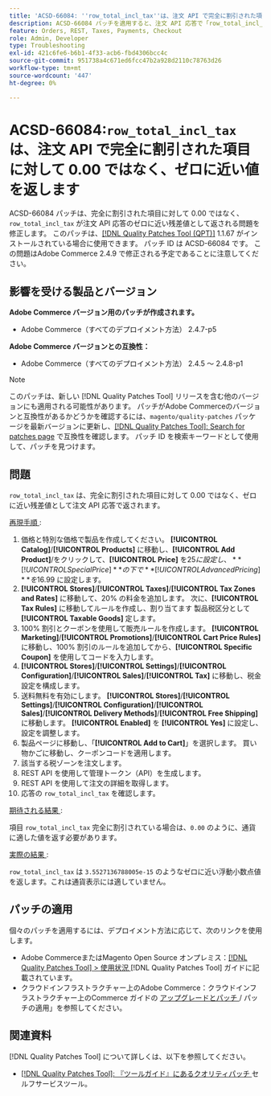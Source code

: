 ```yaml
---
title: 'ACSD-66084: ''row_total_incl_tax''は、注文 API で完全に割引された項目に対して 0.00 ではなく、ゼロに近い値を返します'
description: ACSD-66084 パッチを適用すると、注文 API 応答で「row_total_incl_tax」が 0.00 ではなく、ゼロに近い残差値として返されるAdobe Commerceの問題が修正されます。
feature: Orders, REST, Taxes, Payments, Checkout
role: Admin, Developer
type: Troubleshooting
exl-id: 421c6fe6-b6b1-4f33-acb6-fbd4306bcc4c
source-git-commit: 951738a4c671ed6fcc47b2a928d2110c78763d26
workflow-type: tm+mt
source-wordcount: '447'
ht-degree: 0%

---
```


# ACSD-66084:`row_total_incl_tax` は、注文 API で完全に割引された項目に対して 0.00 ではなく、ゼロに近い値を返します

ACSD-66084 パッチは、完全に割引された項目に対して 0.00 ではなく、`row_total_incl_tax` が注文 API 応答のゼロに近い残差値として返される問題を修正します。 このパッチは、[[!DNL Quality Patches Tool (QPT)]](/help/tools/quality-patches-tool/quality-patches-tool-to-self-serve-quality-patches.md) 1.1.67 がインストールされている場合に使用できます。 パッチ ID は ACSD-66084 です。 この問題はAdobe Commerce 2.4.9 で修正される予定であることに注意してください。

## 影響を受ける製品とバージョン

**Adobe Commerce バージョン用のパッチが作成されます。**

* Adobe Commerce（すべてのデプロイメント方法） 2.4.7-p5

**Adobe Commerce バージョンとの互換性：**

* Adobe Commerce（すべてのデプロイメント方法） 2.4.5 ～ 2.4.8-p1

>[!NOTE]
>
>このパッチは、新しい [!DNL Quality Patches Tool] リリースを含む他のバージョンにも適用される可能性があります。 パッチがAdobe Commerceのバージョンと互換性があるかどうかを確認するには、`magento/quality-patches` パッケージを最新バージョンに更新し、[[!DNL Quality Patches Tool]: Search for patches page](https://experienceleague.adobe.com/tools/commerce-quality-patches/index.html) で互換性を確認します。 パッチ ID を検索キーワードとして使用して、パッチを見つけます。

## 問題

`row_total_incl_tax` は、完全に割引された項目に対して 0.00 ではなく、ゼロに近い残差値として注文 API 応答で返されます。

<u> 再現手順 </u>:

1. 価格と特別な価格で製品を作成してください。 **[!UICONTROL Catalog]**/**[!UICONTROL Products]** に移動し、**[!UICONTROL Add Product]**/をクリックして、**[!UICONTROL Price]** を$25 に設定し、**[!UICONTROL Special Price]** の下で **[!UICONTROL Advanced Pricing]** を$16.99 に設定します。
1. **[!UICONTROL Stores]**/**[!UICONTROL Taxes]**/**[!UICONTROL Tax Zones and Rates]** に移動して、20% の料金を追加します。 次に、**[!UICONTROL Tax Rules]** に移動してルールを作成し、割り当てます
   製品税区分として **[!UICONTROL Taxable Goods]** 定します。
1. 100% 割引とクーポンを使用して販売ルールを作成します。 **[!UICONTROL Marketing]**/**[!UICONTROL Promotions]**/**[!UICONTROL Cart Price Rules]** に移動し、100% 割引のルールを追加してから、**[!UICONTROL Specific Coupon]** を使用してコードを入力します。
1. **[!UICONTROL Stores]**/**[!UICONTROL Settings]**/**[!UICONTROL Configuration]**/**[!UICONTROL Sales]**/**[!UICONTROL Tax]** に移動し、税金設定を構成します。
1. 送料無料を有効にします。 **[!UICONTROL Stores]**/**[!UICONTROL Settings]**/**[!UICONTROL Configuration]**/**[!UICONTROL Sales]**/**[!UICONTROL Delivery Methods]**/**[!UICONTROL Free Shipping]** に移動します。 **[!UICONTROL Enabled]** を **[!UICONTROL Yes]** に設定し、設定を調整します。
1. 製品ページに移動し、「**[!UICONTROL Add to Cart]**」を選択します。 買い物かごに移動し、クーポンコードを適用します。
1. 該当する税ゾーンを注文します。
1. REST API を使用して管理トークン（API）を生成します。
1. REST API を使用して注文の詳細を取得します。
1. 応答の `row_total_incl_tax` を確認します。

<u> 期待される結果 </u>:

項目 `row_total_incl_tax` 完全に割引されている場合は、`0.00` のように、通貨に適した値を返す必要があります。

<u> 実際の結果 </u>:

`row_total_incl_tax` は `3.5527136788005e-15` のようなゼロに近い浮動小数点値を返します。これは通貨表示には適していません。

## パッチの適用

個々のパッチを適用するには、デプロイメント方法に応じて、次のリンクを使用します。

* Adobe CommerceまたはMagento Open Source オンプレミス：[[!DNL Quality Patches Tool] > 使用状況 ](/help/tools/quality-patches-tool/usage.md)[!DNL Quality Patches Tool] ガイドに記載されています。
* クラウドインフラストラクチャー上のAdobe Commerce：クラウドインフラストラクチャー上のCommerce ガイドの [ アップグレードとパッチ ](https://experienceleague.adobe.com/docs/commerce-cloud-service/user-guide/develop/upgrade/apply-patches.html)/ パッチの適用」を参照してください。

## 関連資料

[!DNL Quality Patches Tool] について詳しくは、以下を参照してください。

* [[!DNL Quality Patches Tool]: 『ツールガイド』にあるクオリティパッチ ](/help/tools/quality-patches-tool/quality-patches-tool-to-self-serve-quality-patches.md) セルフサービスツール。
